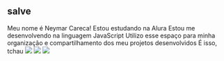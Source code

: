 ## salve 
Meu nome é Neymar Careca!
Estou estudando na Alura[](https://www.alura.com.br/)
Estou me desenvolvendo na linguagem JavaScript
Utilizo esse espaço para minha organização e compartilhamento dos meu projetos desenvolvidos
É isso, tchau
![](https://media1.tenor.com/m/2HffOAf70YEAAAAd/sheikh-neymar-neymar.gif)
![](https://media1.tenor.com/m/7LUjVKErrnsAAAAC/neymar-neymar-jr.gif)
![](https://media1.tenor.com/m/COM78THbePQAAAAd/neymar.gif)

